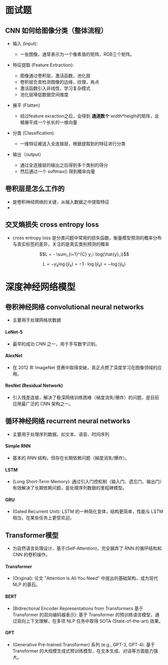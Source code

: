 # 面试题
## CNN 如何给图像分类（整体流程）
- 输入 (Input):     
    - 一张图像，通常表示为一个像素值的矩阵，RGB三个矩阵。

- 特征提取 (Feature Extraction):
    - 图像通过卷积层，激活函数，池化层
    - 卷积层负责检测图像的边缘，纹理，角点
    - 激活函数引入非线性，学习复杂模式
    - 池化层降低数据空间维度

- 展平 (Flatten)
    - 经过feature exraction之后，会得到 **通道数个** width*heigth的矩阵，会被展平成一个长长的一维向量

- 分类 (Classification)
    - 一维特征被送入全连接层，根据提取到的特征进行分类
- 输出（output）
    - 通过全连接层的输出之后得到多个类别的得分
    - 然后通过一个 softmax() 得到概率向量

## 卷积层是怎么工作的

- 是卷积神经网络的关键，从输入数据之中提取特征
- 

## 交叉熵损失 cross entropy loss
- cross entropy loss  是分类问题中常用的损失函数，衡量模型预测的概率分布与真实标签的差异，关注的是真实类别预测的概率

$$L = - \sum_{i=1}^{C} y_i \log(\hat{y}_i)$$

$$L = -y_k \log(\hat{y}_k) = -1 \cdot \log(\hat{y}_k) = -\log(\hat{y}_k)$$

# 深度神经网络模型
## 卷积神经网络 convolutional neural networks
- 主要用于处理网格状数据


#### LeNet-5
-  最早的成功 CNN 之一，用于手写数字识别。

#### AlexNet
- 在 2012 年 ImageNet 竞赛中取得突破，真正点燃了深度学习在图像领域的应用。

#### ResNet (Residual Network)
- 引入残差连接，解决了极深网络训练困难（梯度消失/爆炸）的问题，是目前应用最广泛的 CNN 架构之一。


## 循环神经网络 recurrent neural networks
- 主要用于处理序列数据，如文本、语音、时间序列

#### Simple RNN
- 基本的 RNN 结构，但存在长期依赖问题（梯度消失/爆炸）。


#### LSTM 
- (Long Short-Term Memory): 通过引入门控机制（输入门、遗忘门、输出门）有效解决了长期依赖问题，是处理序列数据的里程碑模型。

#### GRU 
- (Gated Recurrent Unit): LSTM 的一种简化变体，结构更简单，性能与 LSTM 相当，在某些任务上更受欢迎。


## Transformer模型
- 为自然语言处理设计，基于(Self-Attention)，完全摒弃了 RNN 的循环结构和 CNN 的卷积操作。

#### Transformer 
- (Original): 论文 "Attention Is All You Need" 中提出的基础架构，成为现代 NLP 的基石。

#### BERT 
- (Bidirectional Encoder Representations from Transformers  基于 Transformer 的双向编码器表示): 基于 Transformer 的预训练语言模型，通过双向上下文理解，在多项 NLP 任务中取得 SOTA (State-of-the-art) 效果。


#### GPT 
- (Generative Pre-trained Transformer) 系列 (e.g., GPT-3, GPT-4): 基于 Transformer 的大规模生成式预训练模型，在文本生成、对话等方面能力强大。